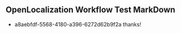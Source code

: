 ## OpenLocalization Workflow Test MarkDown
* a8aebfdf-5568-4180-a396-6272d62b9f2a thanks!

<!--HONumber=Sep16_HO1-->


